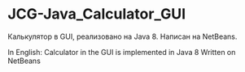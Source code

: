 # JCG-Java_Calculator_GUI
Калькулятор в GUI, реализовано на Java 8.
Написан на NetBeans.

In English:
Calculator in the GUI is implemented in Java 8
Written on NetBeans
